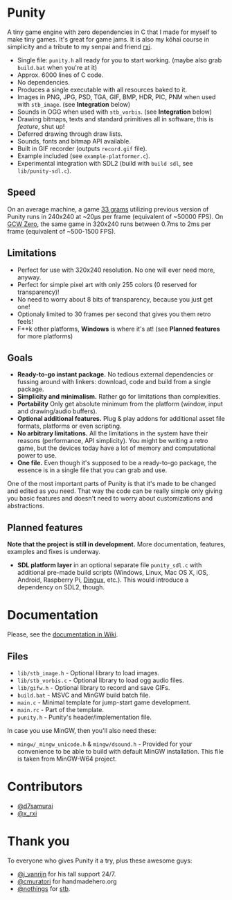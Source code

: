 # Punity

A tiny game engine with zero dependencies in C that I made for myself to make tiny games. It's great for game jams. It is also my kōhai course in simplicity and a tribute to my senpai and friend [rxi](https://twitter.com/x_rxi).

- Single file: `punity.h` all ready for you to start working. (maybe also grab `build.bat` when you're at it)
- Approx. 6000 lines of C code.
- No dependencies.
- Produces a single executable with all resources baked to it.
- Images in PNG, JPG, PSD, TGA, GIF, BMP, HDR, PIC, PNM when used with `stb_image`. (see **Integration** below)
- Sounds in OGG when used with `stb_vorbis`. (see **Integration** below)
- Drawing bitmaps, texts and standard primitives all in software, this is *feature*, shut up!
- Deferred drawing through draw lists.
- Sounds, fonts and bitmap API available.
- Built in GIF recorder (outputs `record.gif` file).
- Example included (see `example-platformer.c`).
- Experimental integration with SDL2 (build with `build sdl`, see `lib/punity-sdl.c`).

## Speed

On an average machine, a game [33 grams](https://martincohen.itch.io/33-grams) utilizing previous version of Punity runs in 240x240 at ~20μs per frame (equivalent of ~50000 FPS). On [GCW Zero](http://www.gcw-zero.com/specifications), the same game in 320x240 runs between 0.7ms to 2ms per frame (equivalent of ~500-1500 FPS).

## Limitations

- Perfect for use with 320x240 resolution. No one will ever need more, anyway.
- Perfect for simple pixel art with only 255 colors (0 reserved for transparency)!
- No need to worry about 8 bits of transparency, because you just get one!
- Optionaly limited to 30 frames per second that gives you them retro feels!
- F\*\*k other platforms, **Windows** is where it's at! (see **Planned features** for more platforms)

## Goals

- **Ready-to-go instant package.** No tedious external dependencies or fussing around with linkers: download, code and build from a single package.
- **Simplicity and minimalism.** Rather go for limitations than complexities.
- **Portability** Only get absolute minimum from the platform (window, input and drawing/audio buffers).
- **Optional additional features.** Plug & play addons for additional asset file formats, platforms or even scripting.
- **No arbitrary limitations.** All the limitations in the system have their reasons (performance, API simplicity). You might be writing a retro game, but the devices today have a lot of memory and computational power to use.
- **One file.** Even though it's supposed to be a ready-to-go package, the essence is in a single file that you can grab and use.

One of the most important parts of Punity is that it's made to be changed and edited as you need. That way the code can be really simple only giving you basic features and doesn't need to worry about customizations and abstractions.

## Planned features

**Note that the project is still in development.** More documentation, features, examples and fixes is underway.

- **SDL platform layer** in an optional separate file `punity_sdl.c` with additional pre-made build scripts (Windows, Linux, Mac OS X, iOS, Android, Raspberry Pi, [Dingux](http://wiki.dingoonity.org/index.php?title=Dingux:About), etc.). This would introduce a dependency on SDL2, though.

# Documentation

Please, see the [documentation in Wiki](https://github.com/martincohen/Punity/wiki).

## Files

- `lib/stb_image.h` - Optional library to load images.
- `lib/stb_vorbis.c` - Optional library to load ogg audio files.
- `lib/gifw.h` - Optional library to record and save GIFs.
- `build.bat` - MSVC and MinGW build batch file.
- `main.c` - Minimal template for jump-start game development.
- `main.rc` - Part of the template.
- `punity.h` - Punity's header/implementation file.

In case you use MinGW, then you'll also need these:

- `mingw/_mingw_unicode.h` & `mingw/dsound.h` - Provided for your convenience to be able to build with default MinGW installation. This file is taken from MinGW-W64 project.


# Contributors

- [@d7samurai](https://twitter.com/d7samurai)
- [@x_rxi](https://twitter.com/x_rxi)

# Thank you

To everyone who gives Punity it a try, plus these awesome guys:
 
 - [@j_vanrijn](https://twitter.com/J_vanRijn) for his tall support 24/7.
 - [@cmuratori](https://twitter.com/cmuratori) for handmadehero.org
 - [@nothings](https://twitter.com/nothings) for [stb](https://github.com/nothings/stb).
